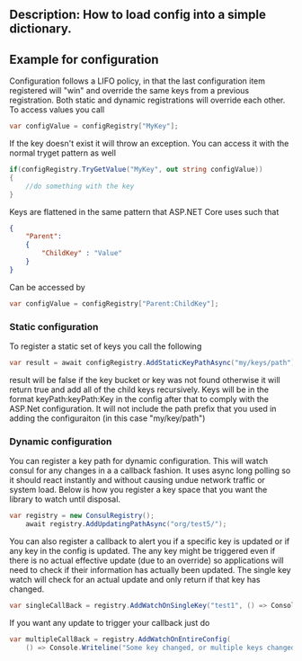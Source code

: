 Description: How to load config into a simple dictionary.
---

## Example for configuration

Configuration follows a LIFO policy, in that the last configuration item registered will "win" and override the same keys from a previous registration. Both static and dynamic registrations will override each other. To access values you call

``` csharp
var configValue = configRegistry["MyKey"];
```
If the key doesn't exist it will throw an exception. You can access it with the normal tryget pattern as well
``` csharp
if(configRegistry.TryGetValue("MyKey", out string configValue))
{
	//do something with the key
}
```

Keys are flattened in the same pattern that ASP.NET Core uses such that

``` json
{
    "Parent":
    {
        "ChildKey" : "Value"
    }
}
```

Can be accessed by

``` csharp
var configValue = configRegistry["Parent:ChildKey"];
```

### Static configuration

To register a static set of keys you call the following
``` csharp
var result = await configRegistry.AddStaticKeyPathAsync("my/keys/path");
```
result will be false if the key bucket or key was not found otherwise it will return true and add all of the child keys recursively. Keys will be in the format keyPath:keyPath:Key in the config after that to comply with the ASP.Net configuration. It will not include the path prefix that you used in adding the configuraiton (in this case "my/key/path")

### Dynamic configuration

You can register a key path for dynamic configuration. This will watch consul for any changes in a a callback fashion. It uses async long polling so it should react instantly and without causing undue network traffic or system load.
Below is how you register a key space that you want the library to watch until disposal.

``` csharp
var registry = new ConsulRegistry();
    await registry.AddUpdatingPathAsync("org/test5/");
```

You can also register a callback to alert you if a specific key is updated or if any key in the config is updated. The any key might be triggered even if there is no actual effective update (due to an override) so applications will need to check if their information has actually been updated.
The single key watch will check for an actual update and only return if that key has changed.

``` csharp
var singleCallBack = registry.AddWatchOnSingleKey("test1", () => Console.Writeline("Key Changed!");
```

If you want any update to trigger your callback just do

``` csharp
var multipleCallBack = registry.AddWatchOnEntireConfig(
    () => Console.Writeline("Some key changed, or multiple keys changed, or maybe none?");
```